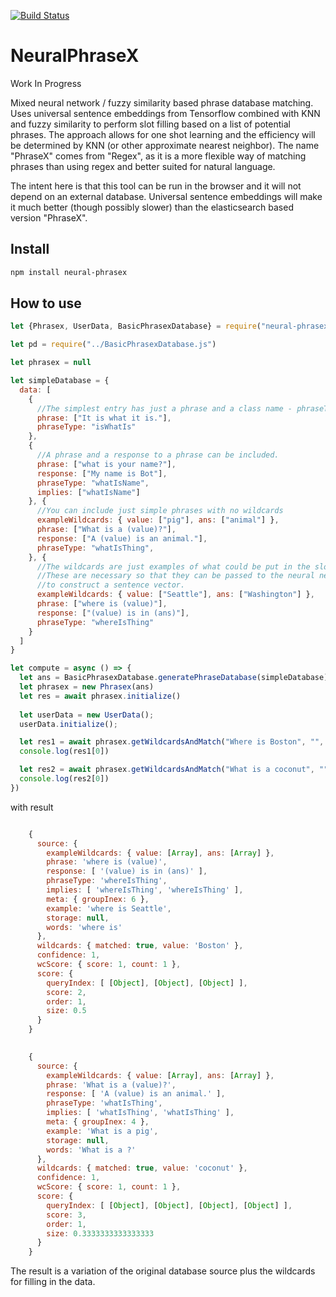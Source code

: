 [![Build Status](https://travis-ci.org/jloveric/NeuralPhraseX.svg?branch=master)](https://travis-ci.org/jloveric/NeuralPhraseX)


# NeuralPhraseX
Work In Progress

Mixed neural network / fuzzy similarity based phrase database matching.  Uses universal sentence embeddings from Tensorflow combined with KNN and fuzzy similarity to perform slot filling based on a list of potential phrases.  The approach allows for one shot learning and the efficiency will be determined by KNN (or other approximate nearest neighbor).  The name "PhraseX" comes from "Regex", as it is a more flexible way of matching phrases than using regex and better suited for natural language.

The intent here is that this tool can be run in the browser and it will not depend on an external database.  Universal sentence embeddings will make it much better (though possibly slower) than the elasticsearch based version "PhraseX".

## Install

```bash
npm install neural-phrasex
```

## How to use

```javascript
let {Phrasex, UserData, BasicPhrasexDatabase} = require("neural-phrasex");

let pd = require("../BasicPhrasexDatabase.js")

let phrasex = null

let simpleDatabase = {
  data: [
    {
      //The simplest entry has just a phrase and a class name - phraseType
      phrase: ["It is what it is."],
      phraseType: "isWhatIs"
    },
    {
      //A phrase and a response to a phrase can be included.
      phrase: ["what is your name?"],
      response: ["My name is Bot"],
      phraseType: "whatIsName",
      implies: ["whatIsName"]
    }, {
      //You can include just simple phrases with no wildcards
      exampleWildcards: { value: ["pig"], ans: ["animal"] },
      phrase: ["What is a (value)?"],
      response: ["A (value) is an animal."],
      phraseType: "whatIsThing",
    }, {
      //The wildcards are just examples of what could be put in the slots
      //These are necessary so that they can be passed to the neural network
      //to construct a sentence vector.
      exampleWildcards: { value: ["Seattle"], ans: ["Washington"] },
      phrase: ["where is (value)"],
      response: ["(value) is in (ans)"],
      phraseType: "whereIsThing"
    }
  ]
}

let compute = async () => {
  let ans = BasicPhrasexDatabase.generatePhraseDatabase(simpleDatabase)
  let phrasex = new Phrasex(ans)
  let res = await phrasex.initialize()
  
  let userData = new UserData();
  userData.initialize();

  let res1 = await phrasex.getWildcardsAndMatch("Where is Boston", "", userData)
  console.log(res1[0])

  let res2 = await phrasex.getWildcardsAndMatch("What is a coconut", "", userData)
  console.log(res2[0])
})

```
with result
```javascript

    {
      source: {
        exampleWildcards: { value: [Array], ans: [Array] },
        phrase: 'where is (value)',
        response: [ '(value) is in (ans)' ],
        phraseType: 'whereIsThing',
        implies: [ 'whereIsThing', 'whereIsThing' ],
        meta: { groupInex: 6 },
        example: 'where is Seattle',
        storage: null,
        words: 'where is'
      },
      wildcards: { matched: true, value: 'Boston' },
      confidence: 1,
      wcScore: { score: 1, count: 1 },
      score: {
        queryIndex: [ [Object], [Object], [Object] ],
        score: 2,
        order: 1,
        size: 0.5
      }
    }

  
    {
      source: {
        exampleWildcards: { value: [Array], ans: [Array] },
        phrase: 'What is a (value)?',
        response: [ 'A (value) is an animal.' ],
        phraseType: 'whatIsThing',
        implies: [ 'whatIsThing', 'whatIsThing' ],
        meta: { groupInex: 4 },
        example: 'What is a pig',
        storage: null,
        words: 'What is a ?'
      },
      wildcards: { matched: true, value: 'coconut' },
      confidence: 1,
      wcScore: { score: 1, count: 1 },
      score: {
        queryIndex: [ [Object], [Object], [Object], [Object] ],
        score: 3,
        order: 1,
        size: 0.3333333333333333
      }
    }
```
The result is a variation of the original database source plus the wildcards for filling
in the data.